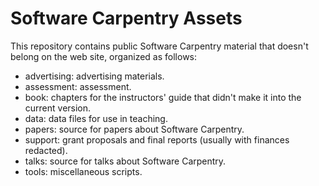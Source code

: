 Software Carpentry Assets
=========================

This repository contains public Software Carpentry material that doesn't belong on the web site, organized as follows:

* advertising: advertising materials.
* assessment: assessment.
* book: chapters for the instructors' guide that didn't make it into the current version.
* data: data files for use in teaching.
* papers: source for papers about Software Carpentry.
* support: grant proposals and final reports (usually with finances redacted).
* talks: source for talks about Software Carpentry.
* tools: miscellaneous scripts.
